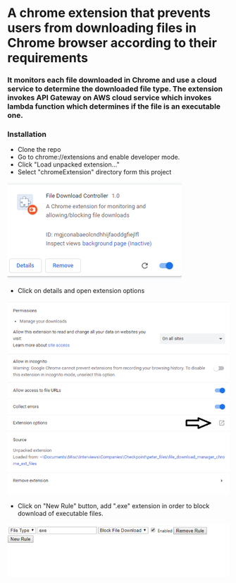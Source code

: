 # A chrome extension that prevents users from downloading files in Chrome browser according to their requirements

### It monitors each file downloaded in Chrome and use a cloud service to determine the downloaded file type. The extension invokes API Gateway on AWS cloud service which invokes lambda function which determines if the file is an executable one.

### Installation 
* Clone the repo
* Go to chrome://extensions and enable developer mode. 
* Click "Load unpacked extension..."
* Select "chromeExtension" directory form this project

![alt text](/resources/images/extension.PNG)

* Click on details and open extension options

![alt text](/resources/images/extension_options.png)


* Click on "New Rule" button, add ".exe" extension in order to block download of executable files.

![alt text](/resources/images/executable_extension.PNG)
